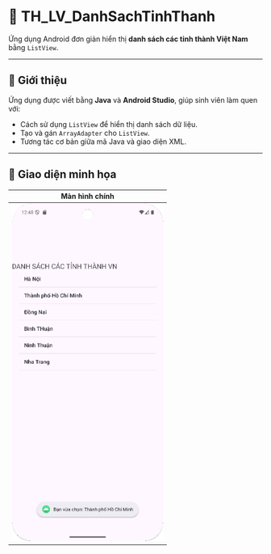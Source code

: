 # 📱 TH_LV_DanhSachTinhThanh

Ứng dụng Android đơn giản hiển thị **danh sách các tỉnh thành Việt Nam** bằng `ListView`.

---

## 🚀 Giới thiệu
Ứng dụng được viết bằng **Java** và **Android Studio**, giúp sinh viên làm quen với:
- Cách sử dụng `ListView` để hiển thị danh sách dữ liệu.
- Tạo và gán `ArrayAdapter` cho `ListView`.
- Tương tác cơ bản giữa mã Java và giao diện XML.

---

## 📱 Giao diện minh họa

| Màn hình chính |
|:---------------:|
| <img src="images/screen3.png" alt="Main Screen" width="300"/> |
